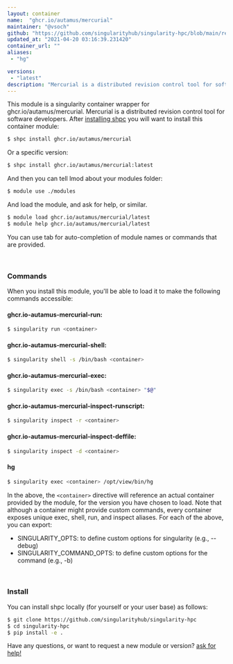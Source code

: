 ```yaml
---
layout: container
name:  "ghcr.io/autamus/mercurial"
maintainer: "@vsoch"
github: "https://github.com/singularityhub/singularity-hpc/blob/main/registry/ghcr.io/autamus/mercurial/container.yaml"
updated_at: "2021-04-20 03:16:39.231420"
container_url: ""
aliases:
 - "hg"

versions:
 - "latest"
description: "Mercurial is a distributed revision control tool for software developers."
---
```


This module is a singularity container wrapper for ghcr.io/autamus/mercurial.
Mercurial is a distributed revision control tool for software developers.
After [installing shpc](#install) you will want to install this container module:

```bash
$ shpc install ghcr.io/autamus/mercurial
```

Or a specific version:

```bash
$ shpc install ghcr.io/autamus/mercurial:latest
```

And then you can tell lmod about your modules folder:

```bash
$ module use ./modules
```

And load the module, and ask for help, or similar.

```bash
$ module load ghcr.io/autamus/mercurial/latest
$ module help ghcr.io/autamus/mercurial/latest
```

You can use tab for auto-completion of module names or commands that are provided.

<br>

### Commands

When you install this module, you'll be able to load it to make the following commands accessible:

#### ghcr.io-autamus-mercurial-run:

```bash
$ singularity run <container>
```

#### ghcr.io-autamus-mercurial-shell:

```bash
$ singularity shell -s /bin/bash <container>
```

#### ghcr.io-autamus-mercurial-exec:

```bash
$ singularity exec -s /bin/bash <container> "$@"
```

#### ghcr.io-autamus-mercurial-inspect-runscript:

```bash
$ singularity inspect -r <container>
```

#### ghcr.io-autamus-mercurial-inspect-deffile:

```bash
$ singularity inspect -d <container>
```


#### hg
       
```bash
$ singularity exec <container> /opt/view/bin/hg
```



In the above, the `<container>` directive will reference an actual container provided
by the module, for the version you have chosen to load. Note that although a container
might provide custom commands, every container exposes unique exec, shell, run, and
inspect aliases. For each of the above, you can export:

 - SINGULARITY_OPTS: to define custom options for singularity (e.g., --debug)
 - SINGULARITY_COMMAND_OPTS: to define custom options for the command (e.g., -b)

<br>
  
### Install

You can install shpc locally (for yourself or your user base) as follows:

```bash
$ git clone https://github.com/singularityhub/singularity-hpc
$ cd singularity-hpc
$ pip install -e .
```

Have any questions, or want to request a new module or version? [ask for help!](https://github.com/singularityhub/singularity-hpc/issues)